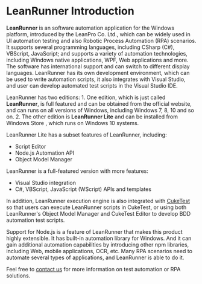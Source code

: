 # LeanRunner Introduction

**LeanRunner** is an software automation application for the Windows platform, introduced by the LeanPro Co. Ltd., which can be widely used in UI automation testing and also Robotic Process Automation \(RPA\) scenarios. It supports several programming languages, including CSharp \(C\#\), VBScript, JavaScript; and supports a variety of automation technologies, including Windows native applications, WPF, Web applications and more. The software has international support and can switch to different display languages. LeanRunner has its own development environment, which can be used to write automation scripts, it also integrates with Visual Studio, and user can develop automated test scripts in the Visual Studio IDE.

LeanRunner has two editions: 1. One edition, which is just called **LeanRunner**, is full featured and can be obtained from the official website, and can runs on all versions of Windows, including Windows 7, 8, 10 and so on. 2. The other edition is **LeanRunner Lite** and can be installed from Windows Store , which runs on Windows 10 systems.

LeanRunner Lite has a subset features of LeanRunner, including:

* Script Editor
* Node.js Automation API
* Object Model Manager

LeanRunner is a full-featured version with more features:

* Visual Studio integration
* C\#, VBScript, JavaScript \(WScript\) APIs and templates

In addition, LeanRunner execution engine is also integrated with [CukeTest](http://cuketest.com) so that users can execute LeanRunner scripts in CukeTest, or using both LeanRunner's Object Model Manager and CukeTest Editor to develop BDD automation test scripts.

Support for Node.js is a feature of LeanRunner that makes this product highly extensible. It has built-in automation library for Windows. And it can gain additional automation capabilities by introducing other npm libraries, including Web, mobile applications, OCR, etc. Many RPA scenarios need to automate several types of applications, and LeanRunner is able to do it.

Feel free to [contact us](http://www.leanpro.cn/contactus) for more information on test automation or RPA solutions.

